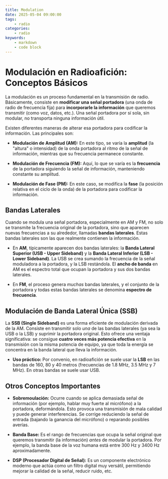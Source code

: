 ```yaml
---
title: Modulation
date: 2025-05-04 09:00:00
tags:
    - radio
categories:
    - radio
keywords:
    - markdown
    - code block
---
```


# Modulación en Radioafición: Conceptos Básicos

La modulación es un proceso fundamental en la transmisión de radio. Básicamente, consiste en **modificar una señal portadora** (una onda de radio de frecuencia fija) para **incorporarle la información** que queremos transmitir (como voz, datos, etc.). Una señal portadora por sí sola, sin modular, no transporta ninguna información útil.

Existen diferentes maneras de alterar esa portadora para codificar la información. Las principales son:

* **Modulación de Amplitud (AM):** En este tipo, se varía la **amplitud** (la "altura" o intensidad) de la onda portadora al ritmo de la señal de información, mientras que su frecuencia permanece constante.

* **Modulación de Frecuencia (FM):** Aquí, lo que se varía es la **frecuencia** de la portadora siguiendo la señal de información, manteniendo constante su amplitud.

* **Modulación de Fase (PM):** En este caso, se modifica la **fase** (la posición relativa en el ciclo de la onda) de la portadora para codificar la información.

## Bandas Laterales

Cuando se modula una señal portadora, especialmente en AM y FM, no solo se transmite la frecuencia original de la portadora, sino que aparecen nuevas frecuencias a su alrededor, llamadas **bandas laterales**. Estas bandas laterales son las que realmente contienen la información.

* En **AM**, típicamente aparecen dos bandas laterales: la **Banda Lateral Superior (USB - Upper Sideband)** y la **Banda Lateral Inferior (LSB - Lower Sideband)**. La USB se crea sumando la frecuencia de la señal moduladora a la portadora, y la LSB restándola. El **ancho de banda** en AM es el espectro total que ocupan la portadora y sus dos bandas laterales.

* En **FM**, el proceso genera *muchas* bandas laterales, y el conjunto de la portadora y todas estas bandas laterales se denomina **espectro de frecuencia**.

## Modulación de Banda Lateral Única (SSB)

La **SSB (Single Sideband)** es una forma eficiente de modulación derivada de la AM. Consiste en transmitir solo *una* de las bandas laterales (ya sea la USB o la LSB) y suprimir la portadora original. Esto ofrece una ventaja significativa: se consigue **cuatro veces más potencia efectiva** en la transmisión con la misma potencia de equipo, ya que toda la energía se concentra en la banda lateral que lleva la información.

* **Uso práctico:** Por convenio, en radioafición se suele usar la **LSB** en las bandas de 160, 80 y 40 metros (frecuencias de 1.8 MHz, 3.5 MHz y 7 MHz). En otras bandas se suele usar USB.

## Otros Conceptos Importantes

* **Sobremoulación:** Ocurre cuando se aplica demasiada señal de información (por ejemplo, hablar muy fuerte al micrófono) a la portadora, deformándola. Esto provoca una transmisión de mala calidad y puede generar interferencias. Se corrige reduciendo la señal de entrada (bajando la ganancia del micrófono) o reparando posibles averías.

* **Banda Base:** Es el rango de frecuencias que ocupa la señal original que queremos transmitir (la información) *antes* de modular la portadora. Por ejemplo, la banda base de la voz humana está entre 300 Hz y 3400 Hz aproximadamente.

* **DSP (Procesador Digital de Señal):** Es un componente electrónico moderno que actúa como un filtro digital muy versátil, permitiendo mejorar la calidad de la señal, reducir ruido, etc.

